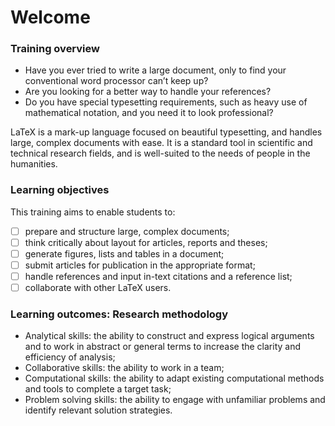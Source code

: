 # Welcome

### Training overview

* Have you ever tried to write a large document, only to find your conventional word processor can’t keep up? 
* Are you looking for a better way to handle your references? 
* Do you have special typesetting requirements, such as heavy use of mathematical notation, and you need it to look professional?

LaTeX is a mark-up language focused on beautiful typesetting, and handles large, complex documents with ease. It is a standard tool in scientific and technical research fields, and is well-suited to the needs of people in the humanities.

### Learning objectives

This training aims to enable students to:

* [ ] prepare and structure large, complex documents;
* [ ] think critically about layout for articles, reports and theses;
* [ ] generate figures, lists and tables in a document;
* [ ] submit articles for publication in the appropriate format;
* [ ] handle references and input in-text citations and a reference list;
* [ ] collaborate with other LaTeX users.

### Learning outcomes: Research methodology

* Analytical skills: the ability to construct and express logical arguments and to work in abstract or general terms to increase the clarity and efficiency of analysis;
* Collaborative skills: the ability to work in a team;
* Computational skills: the ability to adapt existing computational methods and tools to complete a target task;
* Problem solving skills: the ability to engage with unfamiliar problems and identify relevant solution strategies.



